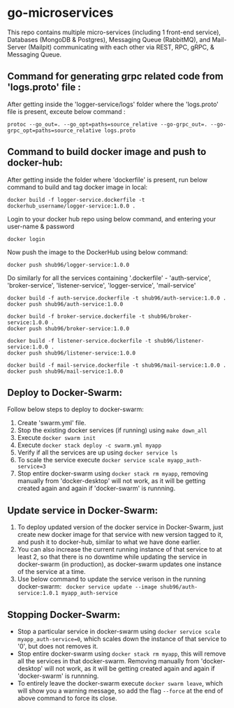 # go-microservices
This repo contains multiple micro-services (including 1 front-end service), Databases (MongoDB & Postgres), Messaging Queue (RabbitMQ), and Mail-Server (Mailpit) communicating with each other via REST, RPC, gRPC, & Messaging Queue.

## Command for generating grpc related code from 'logs.proto' file :
After getting inside the 'logger-service/logs' folder where the 'logs.proto' file is present,
exceute below command :
```
protoc --go_out=. --go_opt=paths=source_relative --go-grpc_out=. --go-grpc_opt=paths=source_relative logs.proto
```

## Command to build docker image and push to docker-hub:
After getting inside the folder where 'dockerfile' is present, run below command to build and tag docker image in local:
```
docker build -f logger-service.dockerfile -t dockerhub_username/logger-service:1.0.0 .
```

Login to your docker hub repo using below command, and entering your user-name & password
```
docker login
```
Now push the image to the DockerHub using below command:
```
docker push shub96/logger-service:1.0.0
```

Do similarly for all the services containing '.dockerfile' - 'auth-service', 'broker-service', 'listener-service', 'logger-service', 'mail-service'
```
docker build -f auth-service.dockerfile -t shub96/auth-service:1.0.0 .
docker push shub96/auth-service:1.0.0

docker build -f broker-service.dockerfile -t shub96/broker-service:1.0.0 .
docker push shub96/broker-service:1.0.0

docker build -f listener-service.dockerfile -t shub96/listener-service:1.0.0 .
docker push shub96/listener-service:1.0.0

docker build -f mail-service.dockerfile -t shub96/mail-service:1.0.0 .
docker push shub96/mail-service:1.0.0
```
## Deploy to Docker-Swarm:
Follow below steps to deploy to docker-swarm:
1. Create 'swarm.yml' file.
2. Stop the existing docker services (if running) using ```make down_all```
3. Execute ```docker swarm init```
4. Execute ```docker stack deploy -c swarm.yml myapp```
5. Verify if all the services are up using ```docker service ls```
6. To scale the service execute ```docker service scale myapp_auth-service=3```
7. Stop entire docker-swarm using ```docker stack rm myapp```, removing manually from 'docker-desktop' will not work, as it will be getting created again and again if 'docker-swarm' is runnning.

## Update service in Docker-Swarm:
1. To deploy updated version of the docker service in Docker-Swarm, just create new docker image for that service with new version tagged to it, and push it to docker-hub, similar to what we have done earlier.
2. You can also increase the current running instance of that service to at least 2, so that there is no downtime while updating the service in docker-swarm (in production), as docker-swarm updates one instance of the service at a time.
3. Use below command to update the service verison in the running docker-swarm:
``` docker service update --image shub96/auth-service:1.0.1 myapp_auth-service```

## Stopping Docker-Swarm:
- Stop a particular service in docker-swarm using ```docker service scale myapp_auth-service=0```, which scales down the instance of that service to '0', but does not removes it.
- Stop entire docker-swarm using ```docker stack rm myapp```, this will remove all the services in that docker-swarm. Removing manually from 'docker-desktop' will not work, as it will be getting created again and again if 'docker-swarm' is runnning.
- To entirely leave the docker-swarm execute ```docker swarm leave```, which will show you a warning message, so add the flag ```--force``` at the end of above command to force its close.


